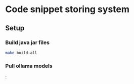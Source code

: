 # Code snippet storing system

## Setup

### Build java jar files

``` bash
make build-all
```

### Pull ollama models
:
